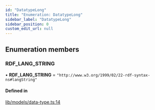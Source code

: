 ```yaml
---
id: "DatatypeLong"
title: "Enumeration: DatatypeLong"
sidebar_label: "DatatypeLong"
sidebar_position: 0
custom_edit_url: null
---
```


## Enumeration members

### RDF\_LANG\_STRING

• **RDF\_LANG\_STRING** = `"http://www.w3.org/1999/02/22-rdf-syntax-ns#langString"`

#### Defined in

[lib/models/data-type.ts:14](https://github.com/cognizone/ng-cognizone/blob/0401c67/libs/application-profile/src/lib/models/data-type.ts#L14)
